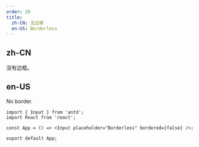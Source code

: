```yaml
---
order: 20
title:
  zh-CN: 无边框
  en-US: Borderless
---
```


## zh-CN

没有边框。

## en-US

No border.

```tsx
import { Input } from 'antd';
import React from 'react';

const App = () => <Input placeholder="Borderless" bordered={false} />;

export default App;
```
